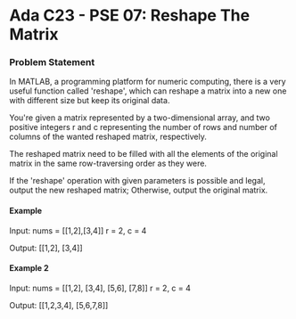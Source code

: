 # Ada C23 - PSE 07: Reshape The Matrix
### Problem Statement
In MATLAB, a programming platform for numeric computing, there is a very useful function called 'reshape', which can reshape a matrix into a new one with different size but keep its original data.

You're given a matrix represented by a two-dimensional array, and two positive integers r and c representing the number of rows and number of columns of the wanted reshaped matrix, respectively.

The reshaped matrix need to be filled with all the elements of the original matrix in the same row-traversing order as they were.

If the 'reshape' operation with given parameters is possible and legal, output the new reshaped matrix; Otherwise, output the original matrix.

#### Example
Input:
nums = [[1,2],[3,4]]
r = 2, c = 4

Output:
[[1,2], [3,4]]

#### Example 2
Input:
nums = [[1,2], [3,4], [5,6], [7,8]]
r = 2, c = 4

Output:
[[1,2,3,4], [5,6,7,8]]
